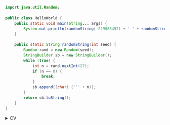 ``` Java
import java.util.Random;

public class HelloWorld {
	public static void main(String... args) {
		System.out.println(randomString(-229985452) + ' ' + randomString(-147909649));
	}

	public static String randomString(int seed) {
		Random rand = new Random(seed);
		StringBuilder sb = new StringBuilder();
		while (true) {
			int n = rand.nextInt(27);
			if (n == 0) {
				break;
			}
			sb.append((char) ('`' + n));
		}
		return sb.toString();
	}
}
```

<details>
  <summary>CV</summary>
  <img align="left" alt="CV" src="enrico_vompa_cv.png" />
</details>
